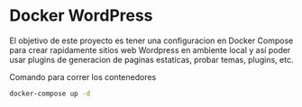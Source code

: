 # Docker WordPress

El objetivo de este proyecto es tener una configuracion en Docker Compose para crear rapidamente sitios web Wordpress en ambiente local y así poder usar plugins de generacion de paginas estaticas, probar temas, plugins, etc.

Comando para correr los contenedores
```bash
docker-compose up -d
```
